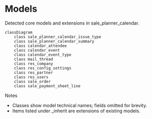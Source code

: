 # Models

Detected core models and extensions in sale_planner_calendar.

```mermaid
classDiagram
    class sale_planner_calendar_issue_type
    class sale_planner_calendar_summary
    class calendar_attendee
    class calendar_event
    class calendar_event_type
    class mail_thread
    class res_company
    class res_config_settings
    class res_partner
    class res_users
    class sale_order
    class sale_payment_sheet_line
```

Notes
- Classes show model technical names; fields omitted for brevity.
- Items listed under _inherit are extensions of existing models.
